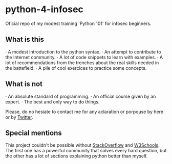 # python-4-infosec
Oficial repo of my modest training 'Python 101' for infosec beginners.

## What is this
· A modest introduction to the python syntax.
· An attempt to contribute to the Internet community.
· A lot of code snippets to learn with examples.
· A lot of recommendations from the trenches about the real skills needed in the battefield.
· A pile of cool exercices to practice some concepts.

## What is not
· An absolute standard of programming.
· An official course given by an expert.
· The best and only way to do things.

Please, do no hesiate to contact me for any aclaration or porpouse by here or by [Twitter](https://twitter.com/Kosmokato).

## Special mentions
This project couldn't be possible without [StackOverflow](https://stackoverflow.com/tags/python) and [W3Schools](https://www.w3schools.com/python/). The first one has a powerful community that solves every hard question, but the other has a lot of sections explaining python better than myself.
